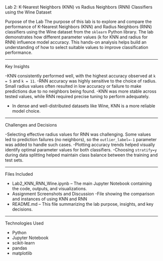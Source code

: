 Lab 2: K-Nearest Neighbors (KNN) vs Radius Neighbors (RNN) Classifiers using the Wine Dataset

Purpose of the Lab
The purpose of this lab is to explore and compare the performance of K-Nearest Neighbors (KNN) and Radius Neighbors (RNN) classifiers using the Wine dataset from the `sklearn` Python library. The lab demonstrates how different parameter values (k for KNN and radius for RNN) influence model accuracy. This hands-on analysis helps build an understanding of how to select suitable values to improve classification performance.

---

Key Insights

-KNN consistently performed well, with the highest accuracy observed at `k = 5` and `k = 11`.
-RNN accuracy was highly sensitive to the choice of radius. Small radius values often resulted in low accuracy or failure to make predictions due to no neighbors being found.
-KNN was more stable across tested values, while RNN required precise tuning to perform adequately.
- In dense and well-distributed datasets like Wine, KNN is a more reliable model choice.

---

Challenges and Decisions

-Selecting effective radius values for RNN was challenging. Some values led to prediction failures (no neighbors), so the `outlier_label=-1` parameter was added to handle such cases.
-Plotting accuracy trends helped visually identify optimal parameter values for both classifiers.
-Choosing `stratify=y` during data splitting helped maintain class balance between the training and test sets.

---

Files Included
- Lab2_KNN_RNN_Wine.ipynb – The main Jupyter Notebook containing the code, outputs, and visualizations.
- Assignment Screenshots and Discussion -File showing the comparison and instances of using KNN and RNN
- README.md – This file summarizing the lab purpose, insights, and key decisions.

---

Technologies Used
- Python
- Jupyter Notebook
- scikit-learn
- pandas
- matplotlib

